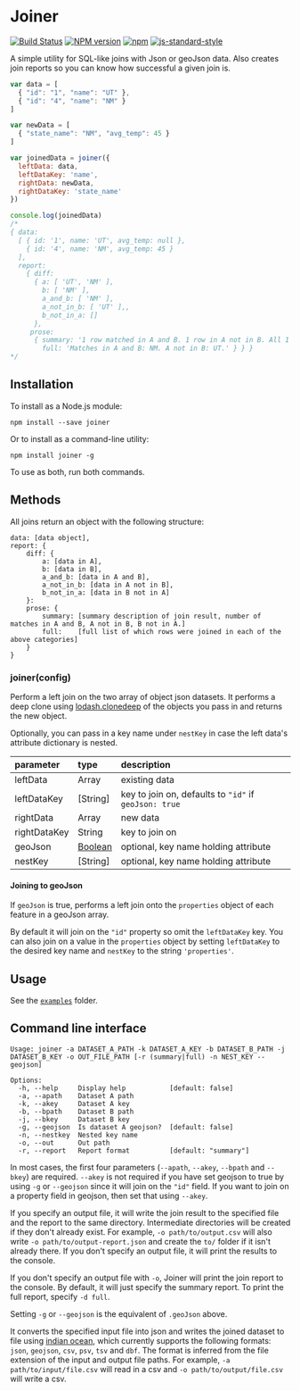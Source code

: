 Joiner
======

[![Build Status](https://secure.travis-ci.org/mhkeller/joiner.png?branch=master&style=flat-square)](http://travis-ci.org/mhkeller/joiner) [![NPM version](https://badge.fury.io/js/joiner.png?style=flat)](http://badge.fury.io/js/joiner) [![npm](https://img.shields.io/npm/dm/joiner.svg)](https://www.npmjs.com/package/joiner)
[![js-standard-style](https://img.shields.io/badge/code%20style-standard-brightgreen.svg?style=flat)](https://github.com/feross/standard)

A simple utility for SQL-like joins with Json or geoJson data. Also creates join reports so you can know how successful a given join is.

```js
var data = [
  { "id": "1", "name": "UT" },
  { "id": "4", "name": "NM" }
]

var newData = [
  { "state_name": "NM", "avg_temp": 45 }
]

var joinedData = joiner({
  leftData: data,
  leftDataKey: 'name',
  rightData: newData,
  rightDataKey: 'state_name'
})

console.log(joinedData)
/*
{ data:
  [ { id: '1', name: 'UT', avg_temp: null },
    { id: '4', name: 'NM', avg_temp: 45 }
  ],
  report:
    { diff:
      { a: [ 'UT', 'NM' ],
        b: [ 'NM' ],
        a_and_b: [ 'NM' ],
        a_not_in_b: [ 'UT' ],,
        b_not_in_a: []
      },
     prose:
      { summary: '1 row matched in A and B. 1 row in A not in B. All 1 row in B in A.',
        full: 'Matches in A and B: NM. A not in B: UT.' } } }
*/

```

## Installation

To install as a Node.js module:

````
npm install --save joiner
````

Or to install as a command-line utility:

````
npm install joiner -g
````

To use as both, run both commands.

## Methods

All joins return an object with the following structure:

````
data: [data object],
report: {
	diff: {
		a: [data in A],
		b: [data in B],
		a_and_b: [data in A and B],
		a_not_in_b: [data in A not in B],
		b_not_in_a: [data in B not in A]
	}:
	prose: {
		summary: [summary description of join result, number of matches in A and B, A not in B, B not in A.]
		full:    [full list of which rows were joined in each of the above categories]
	}
}
````

### joiner(config)

Perform a left join on the two array of object json datasets. It performs a deep clone using [lodash.clonedeep](https://www.npmjs.com/package/lodash.clonedeep) of the objects you pass in and returns the new object.

Optionally, you can pass in a key name under `nestKey` in case the left data's attribute dictionary is nested.

| parameter    | type     | description    |
| :------------|:-------- |:---------------|
| leftData     | Array    | existing data  |
| leftDataKey  | [String] | key to join on, defaults to `"id"` if `geoJson: true`  |
| rightData    | Array    | new data       |
| rightDataKey | String   | key to join on |
| geoJson      | [Boolean](default=false) | optional, key name holding attribute |
| nestKey      | [String] | optional, key name holding attribute |

#### Joining to geoJson

If `geoJson` is true, performs a left join onto the `properties` object of each feature in a geoJson array.

By default it will join on the `"id"` property so omit the `leftDataKey` key. You can also join on a value in the `properties` object by setting `leftDataKey` to the desired key name and `nestKey` to the string `'properties'`.

## Usage

See the [`examples`](https://github.com/mhkeller/joiner/tree/master/examples) folder.

## Command line interface

````
Usage: joiner -a DATASET_A_PATH -k DATASET_A_KEY -b DATASET_B_PATH -j DATASET_B_KEY -o OUT_FILE_PATH [-r (summary|full) -n NEST_KEY --geojson]

Options:
  -h, --help     Display help           [default: false]
  -a, --apath    Dataset A path
  -k, --akey     Dataset A key
  -b, --bpath    Dataset B path
  -j, --bkey     Dataset B key
  -g, --geojson  Is dataset A geojson?  [default: false]
  -n, --nestkey  Nested key name
  -o, --out      Out path
  -r, --report   Report format          [default: "summary"]

````

In most cases, the first four parameters (`--apath`, `--akey`, `--bpath` and `--bkey`) are required. `--akey` is not required if you have set geojson to true by using `-g` or `--geojson` since it will join on the `"id"` field. If you want to join on a property field in geojson, then set that using `--akey`.

If you specify an output file, it will write the join result to the specified file and the report to the same directory. Intermediate directories will be created if they don't already exist. For example, `-o path/to/output.csv` will also write `-o path/to/output-report.json` and create the `to/` folder if it isn't already there. If you don't specify an output file, it will print the results to the console.

If you don't specify an output file with `-o`, Joiner will print the join report to the console. By default, it will just specify the summary report. To print the full report, specify `-d full`.

Setting `-g` or `--geojson` is the equivalent of `.geoJson` above.

It converts the specified input file into json and writes the joined dataset to file using [indian ocean](https://github.com/mhkeller/indian-ocean), which currently supports the following formats: `json`, `geojson`, `csv`, `psv`, `tsv` and `dbf`. The format is inferred from the file extension of the input and output file paths. For example, `-a path/to/input/file.csv` will read in a csv and `-o path/to/output/file.csv` will write a csv.
